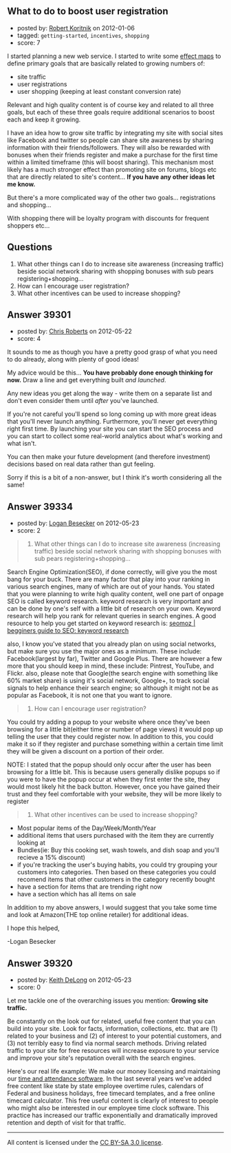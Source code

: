 ## What to do to boost user registration

- posted by: [Robert Koritnik](https://stackexchange.com/users/-1/13428-robert-koritnik) on 2012-01-06
- tagged: `getting-started`, `incentives`, `shopping`
- score: 7

I started planning a new web service. I started to write some [effect maps](http://gojko.net/effect-map/) to define primary goals that are basically related to growing numbers of:

* site traffic
* user registrations
* user shopping (keeping at least constant conversion rate)

Relevant and high quality content is of course key and related to all three goals, but each of these three goals require additional scenarios to boost each and keep it growing.

I have an idea how to grow site traffic by integrating my site with social sites like Facebook and twitter so people can share site awareness by sharing information with their friends/followers. They will also be rewarded with bonuses when their friends register and make a purchase for the first time within a limited timeframe (this will boost sharing). This mechanism most likely has a much stronger effect than promoting site on forums, blogs etc that are directly related to site's content... **If you have any other ideas let me know.**

But there's a more complicated way of the other two goals... registrations and shopping...

With shopping there will be loyalty program with discounts for frequent shoppers etc...

Questions
--
1. What other things can I do to increase site awareness (increasing traffic) beside social network sharing with shopping bonuses with sub pears registering+shopping...
2. How can I encourage user registration?
3. What other incentives can be used to increase shopping?


## Answer 39301

- posted by: [Chris Roberts](https://stackexchange.com/users/-1/12660-chris-roberts) on 2012-05-22
- score: 4

It sounds to me as though you have a pretty good grasp of what you need to do already, along with plenty of good ideas!

My advice would be this... **You have probably done enough thinking for now.** Draw a line and get everything built *and launched*. 

Any new ideas you get along the way - write them on a separate list and don't even consider them until *after* you've launched.

If you're not careful you'll spend so long coming up with more great ideas that you'll never launch anything. Furthermore, you'll never get everything right first time. By launching your site you can start the SEO process and you can start to collect some real-world analytics about what's working and what isn't.

You can then make your future development (and therefore investment) decisions based on real data rather than gut feeling.

Sorry if this is a bit of a non-answer, but I think it's worth considering all the same!


## Answer 39334

- posted by: [Logan Besecker](https://stackexchange.com/users/-1/17539-logan-besecker) on 2012-05-23
- score: 2

<blockquote>
  <ol>
  <li>What other things can I do to increase site awareness (increasing traffic) beside social network sharing with shopping bonuses with sub pears registering+shopping...</li>
  </ol>
</blockquote>

<p>Search Engine Optimization(SEO), if done correctly, will give you the most bang for your buck.  There are many factor that play into your ranking in various search engines, many of which are out of your hands.  You stated that you were planning to write high quality content, well one part of onpage SEO is called keyword research.  keyword research is very important and can be done by one's self with a little bit of research on your own.  Keyword research will help you rank for relevant queries in search engines.  A good resource to help you get started on keyword research is: <a href="http://www.seomoz.org/beginners-guide-to-seo/keyword-research" rel="nofollow">seomoz | begginers guide to SEO: keyword research</a></p>

<p>also, I know you've stated that you already plan on using social networks, but make sure you use the major ones as a minimum.  These include: Facebook(largest by far), Twitter and Google Plus.  There are however a few more that you should keep in mind, these include: Pintrest, YouTube, and Flickr.  also, please note that Google(the search engine with something like 60% market share) is using it's social network, Google+, to track social signals to help enhance their search engine; so although it might not be as popular as Facebook, it is not one that you want to ignore.</p>

<blockquote>
  <ol>
  <li>How can I encourage user registration?</li>
  </ol>
</blockquote>

<p>You could try adding a popup to your website where once they've been browsing for a little bit(either time or number of page views) it would pop up telling the user that they could register now.  In addition to this, you could make it so if they register and purchase something within a certain time limit they will be given a discount on a portion of their order.  </p>

<p>NOTE: I stated that the popup should only occur after the user has been browsing for a little bit.  This is because users generally dislike popups so if you were to have the popup occur at when they first enter the site, they would most likely hit the back button.  However, once you have gained their trust and they feel comfortable with your website, they will be more likely to register</p>

<blockquote>
  <ol>
  <li>What other incentives can be used to increase shopping?</li>
  </ol>
</blockquote>

<ul>
<li>Most popular items of the Day/Week/Month/Year</li>
<li>additional items that users purchased with the item they are currently looking at</li>
<li>Bundles(ie: Buy this cooking set, wash towels, and dish soap and
you'll recieve a 15% discount)</li>
<li>if you're tracking the user's buying habits, you could try grouping
your customers into categories.  Then based on these categories you
could recomend items that other customers in the category recently
bought</li>
<li>have a section for items that are trending right now</li>
<li>have a section which has all items on sale</li>
</ul>

<p>In addition to my above answers, I would suggest that you take some time and look at Amazon(THE top online retailer) for additional ideas.</p>

<p>I hope this helped,</p>

<p>-Logan Besecker</p>



## Answer 39320

- posted by: [Keith DeLong](https://stackexchange.com/users/-1/888-keith-delong) on 2012-05-23
- score: 0

<p>Let me tackle one of the overarching issues you mention: <strong>Growing site traffic.</strong></p>

<p>Be constantly on the look out for related, useful free content that you can build into your site. Look for facts, information, collections, etc. that are (1) related to your business and (2) of interest to your potential customers, and (3) not terribly easy to find via normal search methods. Driving related traffic to your site for free resources will increase exposure to your service and improve your site's reputation overall with the search engines.</p>

<p>Here's our real life example: We make our money licensing and maintaining our <a href="http://www.redcort.com/timeclock/" rel="nofollow">time and attendance software</a>. In the last several years we've added free content like state by state employee overtime rules, calendars of Federal and business holidays, free timecard templates, and a free online timecard calculator. This free useful content is clearly of interest to people who might also be interested in our employee time clock software. This practice has increased our traffic exponentially and dramatically improved retention and depth of visit for that traffic.</p>




---

All content is licensed under the [CC BY-SA 3.0 license](https://creativecommons.org/licenses/by-sa/3.0/).
